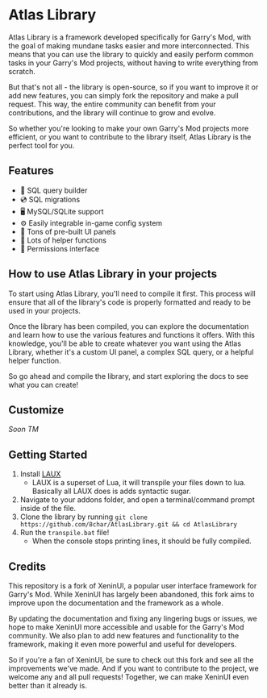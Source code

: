 # Atlas Library

Atlas Library is a framework developed specifically for Garry's Mod, with the goal of making mundane tasks easier and more interconnected. This means that you can use the library to quickly and easily perform common tasks in your Garry's Mod projects, without having to write everything from scratch.

But that's not all - the library is open-source, so if you want to improve it or add new features, you can simply fork the repository and make a pull request. This way, the entire community can benefit from your contributions, and the library will continue to grow and evolve.

So whether you're looking to make your own Garry's Mod projects more efficient, or you want to contribute to the library itself, Atlas Library is the perfect tool for you.

## Features

- 📙 SQL query builder
- 💿 SQL migrations
- 🖥️ MySQL/SQLite support
- ⚙️ Easily integrable in-game config system
- 💎 Tons of pre-built UI panels
- 🙋 Lots of helper functions
- 👑 Permissions interface

## How to use Atlas Library in your projects

To start using Atlas Library, you'll need to compile it first. This process will ensure that all of the library's code is properly formatted and ready to be used in your projects.

Once the library has been compiled, you can explore the documentation and learn how to use the various features and functions it offers. With this knowledge, you'll be able to create whatever you want using the Atlas Library, whether it's a custom UI panel, a complex SQL query, or a helpful helper function.

So go ahead and compile the library, and start exploring the docs to see what you can create!

## Customize

*Soon TM*

## Getting Started

1. Install [LAUX](https://gitlab.com/sleeppyy/laux#how-to-use)
    - LAUX is a superset of Lua, it will transpile your files down to lua. Basically all LAUX does is adds syntactic sugar.
2. Navigate to your addons folder, and open a terminal/command prompt inside of the file.
3. Clone the library by running `git clone https://github.com/8char/AtlasLibrary.git && cd AtlasLibrary`
4. Run the `transpile.bat` file!
    - When the console stops printing lines, it should be fully compiled.

## Credits

This repository is a fork of XeninUI, a popular user interface framework for Garry's Mod. While XeninUI has largely been abandoned, this fork aims to improve upon the documentation and the framework as a whole.

By updating the documentation and fixing any lingering bugs or issues, we hope to make XeninUI more accessible and usable for the Garry's Mod community. We also plan to add new features and functionality to the framework, making it even more powerful and useful for developers.

So if you're a fan of XeninUI, be sure to check out this fork and see all the improvements we've made. And if you want to contribute to the project, we welcome any and all pull requests! Together, we can make XeninUI even better than it already is.
